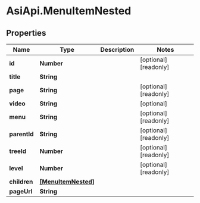 # AsiApi.MenuItemNested

## Properties

Name | Type | Description | Notes
------------ | ------------- | ------------- | -------------
**id** | **Number** |  | [optional] [readonly] 
**title** | **String** |  | 
**page** | **String** |  | [optional] [readonly] 
**video** | **String** |  | [optional] 
**menu** | **String** |  | [optional] [readonly] 
**parentId** | **String** |  | [optional] [readonly] 
**treeId** | **Number** |  | [optional] [readonly] 
**level** | **Number** |  | [optional] [readonly] 
**children** | [**[MenuItemNested]**](MenuItemNested.md) |  | 
**pageUrl** | **String** |  | 


